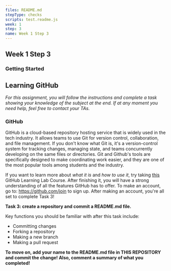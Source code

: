 ```yaml
---
files: README.md
stepType: checks
scripts: test.readme.js
week: 1
step: 3
name: Week 1 Step 3
---
```


## Week 1 Step 3

### Getting Started

## Learning GitHub

*For this assignment, you will follow the instructions and complete a task showing your knowledge of the subject at the end. If at any moment you need help, feel free to contact your TAs.*

### GitHub

GitHub is a cloud-based repository hosting service that is widely used in the tech industry. It allows teams to use Git for version control, collaboration, and file management. If you don't know what Git is, it's a version-control system for tracking changes, managing state, and teams concurrently developing on the same files or directories. Git and Github's tools are specifically designed to make coordinating work easier, and they are one of the most popular tools among students and the industry.

If you want to learn more about *what it is* and *how to use it*, try taking [this](https://lab.github.com/githubtraining/introduction-to-github) GitHub Learning Lab Course. After finishing it, you will have a strong understanding of all the features GitHub has to offer. To make an account, go to: https://github.com/join to sign up. After making an account, you're all set to complete Task 3!

**Task 3: create a repository and commit a README.md file.**

Key functions you should be familiar with after this task include:
- Committing changes
- Forking a repository
- Making a new branch
- Making a pull request

**To move on, add your name to the README.md file in THIS REPOSITORY and commit the change! Also, comment a summary of what you completed!**

